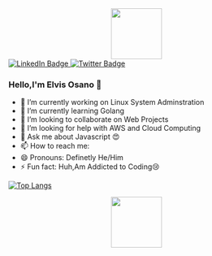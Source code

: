 <div id="header" align="center">
  <img src="https://media.giphy.com/media/M9gbBd9nbDrOTu1Mqx/giphy.gif" width="100"/>
</div>
<div id="badges">
  <a href="linkedin.com/in/elvo-osano-16031b1b6">
    <img src="https://img.shields.io/badge/LinkedIn-blue?style=for-the-badge&logo=linkedin&logoColor=white" alt="LinkedIn Badge"/>
  </a>
 
  <a href="[your-twitter-URL](https://twitter.com/elvoosano)">
    <img src="https://img.shields.io/badge/Twitter-blue?style=for-the-badge&logo=twitter&logoColor=white" alt="Twitter Badge"/>
  </a>
</div>

### Hello,I'm Elvis Osano 👋

- 🔭 I’m currently working on Linux System Adminstration
- 🌱 I’m currently learning Golang
- 👯 I’m looking to collaborate on Web Projects
- 🤔 I’m looking for help with AWS and Cloud Computing
- 💬 Ask me about Javascript 😍
- 📫 How to reach me: 
- 😄 Pronouns: Definetly He/Him
- ⚡ Fun fact: Huh,Am Addicted to Coding😢

[![Top Langs](https://github-readme-stats.vercel.app/api/top-langs/?username=Tonny-Savage&layout=compact)](https://github.com/anuraghazra/github-readme-stats)
<div id="header" align="center">
  <img src="https://media.giphy.com/media/M9gbBd9nbDrOTu1Mqx/giphy.gif" width="100"/>
</div>

